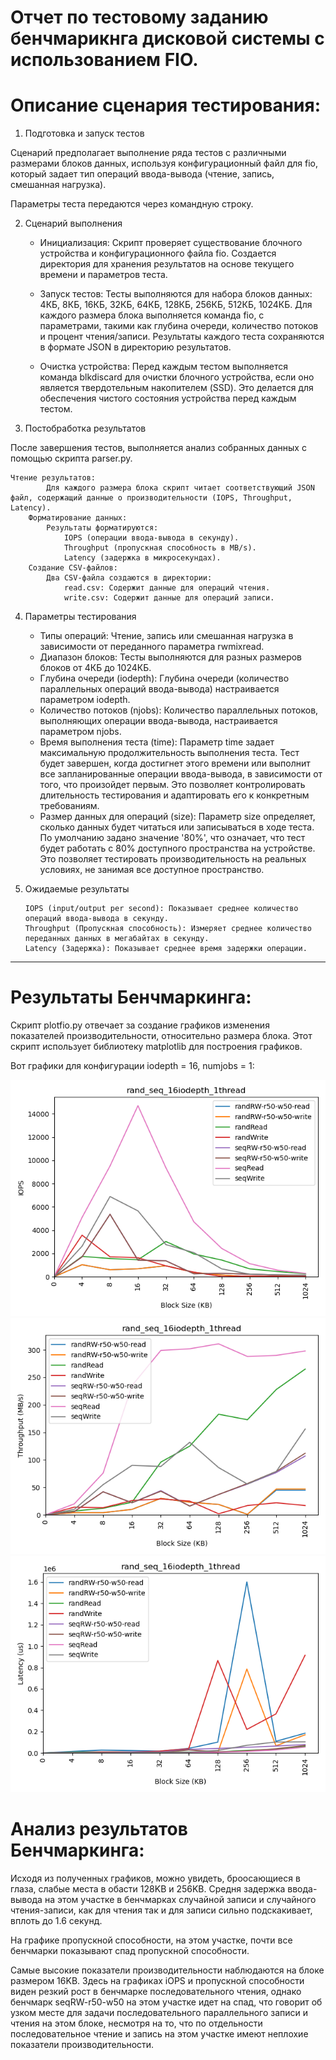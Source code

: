 # Отчет по тестовому заданию бенчмарикнга дисковой системы с использованием FIO.

# Описание сценария тестирования:
1. Подготовка и запуск тестов

Сценарий предполагает выполнение ряда тестов с различными размерами блоков данных, используя конфигурационный файл для fio, который задает тип операций ввода-вывода (чтение, запись, смешанная нагрузка).

Параметры теста передаются через командную строку.

2. Сценарий выполнения

    * Инициализация:
        Скрипт проверяет существование блочного устройства и конфигурационного файла fio.
        Создается директория для хранения результатов на основе текущего времени и параметров теста.

    * Запуск тестов:
        Тесты выполняются для набора блоков данных: 4КБ, 8КБ, 16КБ, 32КБ, 64КБ, 128КБ, 256КБ, 512КБ, 1024КБ.
        Для каждого размера блока выполняется команда fio, с параметрами, такими как глубина очереди, количество потоков и процент чтения/записи.
        Результаты каждого теста сохраняются в формате JSON в директорию результатов.

    * Очистка устройства:
        Перед каждым тестом выполняется команда blkdiscard для очистки блочного устройства, если оно является твердотельным накопителем (SSD). Это делается для обеспечения чистого состояния устройства перед каждым тестом.

3. Постобработка результатов

После завершения тестов, выполняется анализ собранных данных с помощью скрипта parser.py.
    
    Чтение результатов:
            Для каждого размера блока скрипт читает соответствующий JSON файл, содержащий данные о производительности (IOPS, Throughput, Latency).
        Форматирование данных:
            Результаты форматируются:
                IOPS (операции ввода-вывода в секунду).
                Throughput (пропускная способность в MB/s).
                Latency (задержка в микросекундах).
        Создание CSV-файлов:
            Два CSV-файла создаются в директории:
                read.csv: Содержит данные для операций чтения.
                write.csv: Содержит данные для операций записи.

4. Параметры тестирования

    * Типы операций:
        Чтение, запись или смешанная нагрузка в зависимости от переданного параметра rwmixread.
    * Диапазон блоков:
        Тесты выполняются для разных размеров блоков от 4КБ до 1024КБ.
    * Глубина очереди (iodepth):
        Глубина очереди (количество параллельных операций ввода-вывода) настраивается параметром iodepth.
    * Количество потоков (njobs):
        Количество параллельных потоков, выполняющих операции ввода-вывода, настраивается параметром njobs.
    * Время выполнения теста (time):
        Параметр time задает максимальную продолжительность выполнения теста. Тест будет завершен, когда достигнет этого времени или выполнит все запланированные операции ввода-вывода, в зависимости от того, что произойдет первым. Это позволяет контролировать длительность тестирования и адаптировать его к конкретным требованиям.
    * Размер данных для операций (size):
        Параметр size определяет, сколько данных будет читаться или записываться в ходе теста. По умолчанию задано значение '80%', что означает, что тест будет работать с 80% доступного пространства на устройстве. Это позволяет тестировать производительность на реальных условиях, не занимая все доступное пространство.

5. Ожидаемые результаты

       IOPS (input/output per second): Показывает среднее количество операций ввода-вывода в секунду.
       Throughput (Пропускная способность): Измеряет среднее количество переданных данных в мегабайтах в секунду.
       Latency (Задержка): Показывает среднее время задержки операции. 
***

# Результаты Бенчмаркинга:

Скрипт plotfio.py отвечает за создание графиков изменения показателей производительности, относительно размера блока.
Этот скрипт использует библиотеку matplotlib для построения графиков.

Вот графики для конфигурации iodepth = 16, numjobs = 1: 

![testplot_iops.png](outplot/testplot_iops.png)
![testplot_throughput.png](outplot/testplot_throughput.png)
![testplot_latency.png](outplot/testplot_latency.png)

# Анализ результатов Бенчмаркинга:

Исходя из полученных графиков, можно увидеть, броосающиеся в глаза, слабые места в обасти 128KB и 256KB.
Средня задержка ввода-вывода на этом участке в бенчмарках случайной записи и случайного чтения-записи, как для чтения так и для записи сильно подскакивает, вплоть до 1.6 секунд.

На графике пропускной способности, на этом участке, почти все бенчмарки показывают спад пропускной способности.

Самые высокие показатели производительности наблюдаются на блоке размером 16KB. Здесь на графиках iOPS и пропускной способности
виден резкий рост в бенчмарке последовательного чтения, однако бенчмарк seqRW-r50-w50 на этом участке идет на спад, что говорит об узком месте для задачи последовательного параллельного записи и чтения на этом блоке, несмотря на то, что по отдельности последовательное чтение и запись на этом участке имеют неплохие показатели производительности.